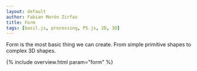 ```yaml
---  
layout: default
author: Fabian Morón Zirfas
title: Form
tags: [basil.js, processing, P5.js, 2D, 3D]
---  
```



Form is the most basic thing we can create. From simple primitive shapes to complex 3D shapes. 

{% include overview.html param="form" %}